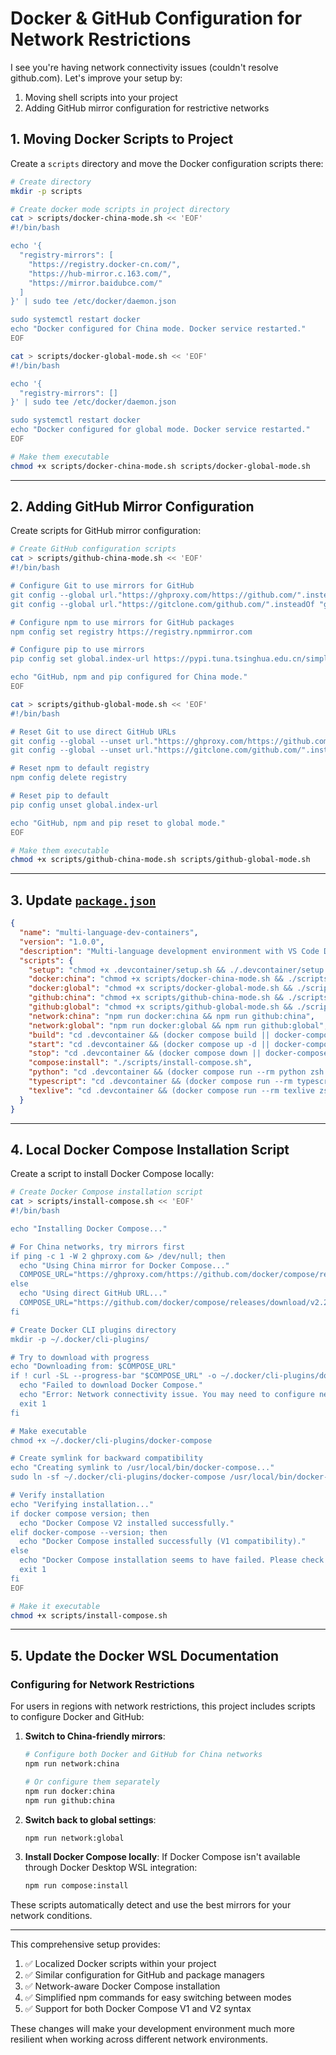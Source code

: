 # Docker & GitHub Configuration for Network Restrictions

I see you're having network connectivity issues (couldn't resolve github.com). Let's improve your setup by:

1. Moving shell scripts into your project
2. Adding GitHub mirror configuration for restrictive networks

## 1. Moving Docker Scripts to Project

Create a `scripts` directory and move the Docker configuration scripts there:

```bash
# Create directory
mkdir -p scripts

# Create docker mode scripts in project directory
cat > scripts/docker-china-mode.sh << 'EOF'
#!/bin/bash

echo '{
  "registry-mirrors": [
    "https://registry.docker-cn.com/",
    "https://hub-mirror.c.163.com/",
    "https://mirror.baidubce.com/"
  ]
}' | sudo tee /etc/docker/daemon.json

sudo systemctl restart docker
echo "Docker configured for China mode. Docker service restarted."
EOF

cat > scripts/docker-global-mode.sh << 'EOF'
#!/bin/bash

echo '{
  "registry-mirrors": []
}' | sudo tee /etc/docker/daemon.json

sudo systemctl restart docker
echo "Docker configured for global mode. Docker service restarted."
EOF

# Make them executable
chmod +x scripts/docker-china-mode.sh scripts/docker-global-mode.sh
```

---

## 2. Adding GitHub Mirror Configuration

Create scripts for GitHub mirror configuration:

```bash
# Create GitHub configuration scripts
cat > scripts/github-china-mode.sh << 'EOF'
#!/bin/bash

# Configure Git to use mirrors for GitHub
git config --global url."https://ghproxy.com/https://github.com/".insteadOf "https://github.com/"
git config --global url."https://gitclone.com/github.com/".insteadOf "git@github.com:"

# Configure npm to use mirrors for GitHub packages
npm config set registry https://registry.npmmirror.com

# Configure pip to use mirrors
pip config set global.index-url https://pypi.tuna.tsinghua.edu.cn/simple/

echo "GitHub, npm and pip configured for China mode."
EOF

cat > scripts/github-global-mode.sh << 'EOF'
#!/bin/bash

# Reset Git to use direct GitHub URLs
git config --global --unset url."https://ghproxy.com/https://github.com/".insteadOf
git config --global --unset url."https://gitclone.com/github.com/".insteadOf

# Reset npm to default registry
npm config delete registry

# Reset pip to default
pip config unset global.index-url

echo "GitHub, npm and pip reset to global mode."
EOF

# Make them executable
chmod +x scripts/github-china-mode.sh scripts/github-global-mode.sh
```

---

## 3. Update [`package.json`](package.json )

```json
{
  "name": "multi-language-dev-containers",
  "version": "1.0.0",
  "description": "Multi-language development environment with VS Code DevContainers",
  "scripts": {
    "setup": "chmod +x .devcontainer/setup.sh && ./.devcontainer/setup.sh",
    "docker:china": "chmod +x scripts/docker-china-mode.sh && ./scripts/docker-china-mode.sh",
    "docker:global": "chmod +x scripts/docker-global-mode.sh && ./scripts/docker-global-mode.sh",
    "github:china": "chmod +x scripts/github-china-mode.sh && ./scripts/github-china-mode.sh",
    "github:global": "chmod +x scripts/github-global-mode.sh && ./scripts/github-global-mode.sh",
    "network:china": "npm run docker:china && npm run github:china",
    "network:global": "npm run docker:global && npm run github:global",
    "build": "cd .devcontainer && (docker compose build || docker-compose build)",
    "start": "cd .devcontainer && (docker compose up -d || docker-compose up -d)",
    "stop": "cd .devcontainer && (docker compose down || docker-compose down)",
    "compose:install": "./scripts/install-compose.sh",
    "python": "cd .devcontainer && (docker compose run --rm python zsh || docker-compose run --rm python zsh)",
    "typescript": "cd .devcontainer && (docker compose run --rm typescript zsh || docker-compose run --rm typescript zsh)",
    "texlive": "cd .devcontainer && (docker compose run --rm texlive zsh || docker-compose run --rm texlive zsh)"
  }
}
```

---

## 4. Local Docker Compose Installation Script

Create a script to install Docker Compose locally:

```bash
# Create Docker Compose installation script
cat > scripts/install-compose.sh << 'EOF'
#!/bin/bash

echo "Installing Docker Compose..."

# For China networks, try mirrors first
if ping -c 1 -W 2 ghproxy.com &> /dev/null; then
  echo "Using China mirror for Docker Compose..."
  COMPOSE_URL="https://ghproxy.com/https://github.com/docker/compose/releases/download/v2.24.6/docker-compose-linux-x86_64"
else
  echo "Using direct GitHub URL..."
  COMPOSE_URL="https://github.com/docker/compose/releases/download/v2.24.6/docker-compose-linux-x86_64"
fi

# Create Docker CLI plugins directory
mkdir -p ~/.docker/cli-plugins/

# Try to download with progress
echo "Downloading from: $COMPOSE_URL"
if ! curl -SL --progress-bar "$COMPOSE_URL" -o ~/.docker/cli-plugins/docker-compose; then
  echo "Failed to download Docker Compose."
  echo "Error: Network connectivity issue. You may need to configure network settings."
  exit 1
fi

# Make executable
chmod +x ~/.docker/cli-plugins/docker-compose

# Create symlink for backward compatibility
echo "Creating symlink to /usr/local/bin/docker-compose..."
sudo ln -sf ~/.docker/cli-plugins/docker-compose /usr/local/bin/docker-compose

# Verify installation
echo "Verifying installation..."
if docker compose version; then
  echo "Docker Compose V2 installed successfully."
elif docker-compose --version; then
  echo "Docker Compose installed successfully (V1 compatibility)."
else
  echo "Docker Compose installation seems to have failed. Please check errors above."
  exit 1
fi
EOF

# Make it executable
chmod +x scripts/install-compose.sh
```

---

## 5. Update the Docker WSL Documentation

### Configuring for Network Restrictions

For users in regions with network restrictions, this project includes scripts to configure Docker and GitHub:

1. **Switch to China-friendly mirrors**:
   ```bash
   # Configure both Docker and GitHub for China networks
   npm run network:china
   
   # Or configure them separately
   npm run docker:china
   npm run github:china
   ```

2. **Switch back to global settings**:
   ```bash
   npm run network:global
   ```

3. **Install Docker Compose locally**:
   If Docker Compose isn't available through Docker Desktop WSL integration:
   ```bash
   npm run compose:install
   ```

These scripts automatically detect and use the best mirrors for your network conditions.

---

This comprehensive setup provides:
1. ✅ Localized Docker scripts within your project
2. ✅ Similar configuration for GitHub and package managers
3. ✅ Network-aware Docker Compose installation
4. ✅ Simplified npm commands for easy switching between modes
5. ✅ Support for both Docker Compose V1 and V2 syntax

These changes will make your development environment much more resilient when working across different network environments.